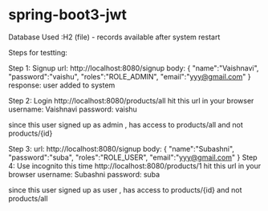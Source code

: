 # spring-boot3-jwt

Database Used :H2 (file) - records available after system restart

Steps for testting:

Step 1: Signup
url: http://localhost:8080/signup
body: 
{
    "name":"Vaishnavi",
    "password":"vaishu",
    "roles":"ROLE_ADMIN",
    "email":"yyy@gmail.com"
}
response:
user added to system 

Step 2: Login 
http://localhost:8080/products/all
hit this url in your browser
username: Vaishnavi
password: vaishu

since this user signed up as admin , has access to products/all and not products/{id}

Step 3:
url: http://localhost:8080/signup
body: 
{
    "name":"Subashni",
    "password":"suba",
    "roles":"ROLE_USER",
    "email":"yyy@gmail.com"
}
Step 4: Use incognito this time
http://localhost:8080/products/1
hit this url in your browser
username: Subashni
password: suba

since this user signed up as user , has access to products/{id} and not products/all

